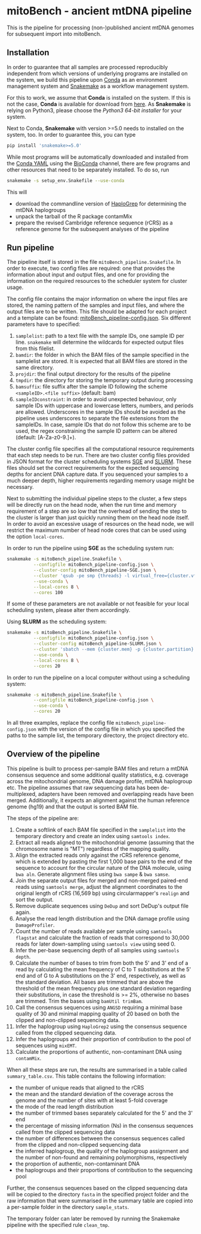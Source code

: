 # mitoBench - ancient mtDNA pipeline

This is the pipeline for processing (non-)published ancient mtDNA genomes for
subsequent import into mitoBench.

## Installation

In order to guarantee that all samples are processed reproducibly independent
from which versions of underlying programs are installed on the system, we build
this pipeline upon [Conda](https://anaconda.org/anaconda/conda) as an
environment management system and
[Snakemake](https://snakemake.readthedocs.io/en/stable/) as a workflow
management system. 

For this to work, we assume that **Conda** is installed on the system. If this
is not the case, **Conda** is available for download from
[here](https://docs.conda.io/en/latest/miniconda.html). As **Snakemake** is
relying on Python3, please choose the *Python3 64-bit installer* for your system.

Next to Conda, **Snakemake** with version >=5.0 needs to installed on the
system, too. In order to guarantee this, you can type

```bash
pip install 'snakemake>=5.0'
```

While most programs will be automatically downloaded and installed from the
[Conda YAML](env/mitoBench_bioconda.yaml) using the
[BioConda](https://bioconda.github.io/) channel, there are few programs and
other resources that need to be separately installed. To do so, run

```bash
snakemake -s setup_env.Snakefile --use-conda
```

This will

  - download the commandline version of [HaploGrep](http://haplogrep.uibk.ac.at/)
    for determining the mtDNA haplogroups
  - unpack the tarball of the R package contamMix
  - prepare the revised Cambridge reference sequence (rCRS) as a reference
    genome for the subsequent analyses of the pipeline

## Run pipeline

The pipeline itself is stored in the file `mitoBench_pipeline.Snakefile`. In
order to execute, two config files are required: one that provides the
information about input and output files, and one for providing the information
on the required resources to the scheduler system for cluster usage.

The config file contains the major information on where the input files are
stored, the naming pattern of the samples and input files, and where the output
files are to be written. This file should be adapted for each project and a
template can be found: [mitoBench_pipeline-config.json](mitoBench_pipeline-config.json).
Six different parameters have to specified:

  1. `samplelist`: path to a text file with the sample IDs, one sample ID per
     line. `snakemake` will determine the wildcards for expected output files
     from this filelist.
  2. `bamdir`: the folder in which the BAM files of the sample specified in the
     samplelist are stored. It is expected that all BAM files are stored in the
     same directory.
  3. `projdir`: the final output directory for the results of the pipeline
  4. `tmpdir`: the directory for storing the temporary output during processing
  5. `bamsuffix`: file suffix after the sample ID following the scheme
     `<sampleID>.<file suffix>` (default: bam)
  6. `sampleIDconstraint`: in order to avoid unexpected behaviour, only
      sample IDs with uppercase and lowercase letters, numbers, and periods are
      allowed. Underscores in the sample IDs should be avoided as the pipeline
      uses underscores to separate the file extensions from the sampleIDs. In
      case, sample IDs that do not follow this scheme are to be used, the regex
      constraining the sample ID pattern can be altered (default: [A-Za-z0-9\.]+).

The cluster config file specifies all the computational resource requirements
that each step needs to be run. There are two cluster config files provided in
JSON format for the cluster scheduling systems
[SGE](mitoBench_pipeline-SGE.json) and [SLURM](mitoBench_pipeline-SLURM.json).
These files should set the correct requirements for the expected sequencing
depths for ancient DNA capture data. If you sequenced your samples to a much
deeper depth, higher requirements regarding memory usage might be necessary.

Next to submitting the individual pipeline steps to the cluster, a few steps
will be directly run on the head node, when the run time and memory requirement
of a step are so low that the overhead of sending the step to the cluster is
larger than just quickly running them on the head node itself. In order to
avoid an excessive usage of resources on the head node, we will restrict the
maximum number of head node cores that can be used using the option
`local-cores`.

In order to run the pipeline using **SGE** as the scheduling system run:

```bash
snakemake -s mitoBench_pipeline.Snakefile \
          --configfile mitoBench_pipeline-config.json \
          --cluster-config mitoBench_pipeline-SGE.json \
          --cluster 'qsub -pe smp {threads} -l virtual_free={cluster.vfree},h_vmem={cluster.hvmem},class={cluster.class} -o {cluster.out} -e {cluster.err}' \
          --use-conda \
          --local-cores 8 \
          --cores 100
```

If some of these parameters are not available or not feasible for your local
scheduling system, please alter them accordingly.

Using **SLURM** as the scheduling system:

```bash
snakemake -s mitoBench_pipeline.Snakefile \
          --configfile mitoBench_pipeline-config.json \
          --cluster-config mitoBench_pipeline-SLURM.json \
          --cluster 'sbatch --mem {cluster.mem} -p {cluster.partition} -t {cluster.time} -o {cluster.out} -e {cluster.err} -n {threads}' \
          --use-conda \
          --local-cores 8 \
          --cores 20
```

In order to run the pipeline on a local computer without using a scheduling
system:

```bash
snakemake -s mitoBench_pipeline.Snakefile \
          --configfile mitoBench_pipeline-config.json \
          --use-conda \
          --cores 20
```

In all three examples, replace the config file `mitoBench_pipeline-config.json`
with the version of the config file in which you specified the paths to the
sample list, the temporary directory, the project directory etc.

## Overview of the pipeline

This pipeline is built to process per-sample BAM files and return a mtDNA
consensus sequence and some additional quality statistics, e.g. coverage across
the mitochondrial genome, DNA damage profile, mtDNA haplogroup etc. The pipeline
assumes that raw sequencing data has been de-multiplexed, adapters have been
removed and overlapping reads have been merged. Additionally, it expects an
alignment against the human reference genome (hg19) and that the output is
sorted BAM file.

The steps of the pipeline are:

  1. Create a softlink of each BAM file specified in the `samplelist` into the
     temporary directory and create an index using `samtools index`.
  2. Extract all reads aligned to the mitochondrial genome (assuming that the
     chromosome name is "MT") regardless of the mapping quality.
  3. Align the extracted reads only against the rCRS reference genome, which is
     extended by pasting the first 1,000 base pairs to the end of the sequence
     to account for the circular nature of the DNA molecule, using `bwa aln`.
     Generate alignment files using `bwa sampe` & `bwa samse`.
  4. Join the separate output files for merged and non-merged paired-end reads
     using `samtools merge`, adjust the alignment coordinates to the original
     length of rCRS (16,569 bp) using circularmapper's `realign` and sort the
     output.
  5. Remove duplicate sequences using `DeDup` and sort DeDup's output file
     again.
  6. Analyse the read length distribution and the DNA damage profile using
     `DamageProfiler`.
  7. Count the number of reads available per sample using `samtools flagstat`
     and calculate the fraction of reads that correspond to 30,000 reads for
     later down-sampling using `samtools view` using seed 0.
  8. Infer the per-base sequencing depth of all samples using `samtools depth`.
  9. Calculate the number of bases to trim from both the 5' and 3' end of a read
     by calculating the mean frequency of C to T substitutions at the 5' end and
     of G to A substitutions on the 3' end, respectively, as well as the
     standard deviation. All bases are trimmed that are above the threshold of
     the mean frequency plus one standard deviation regarding their
     substitutions, in case the threshold is >= 2%, otherwise no bases are
     trimmed. Trim the bases using `bamUtil trimBam`.
  10. Call the consensus sequences using `ANGSD` requiring a minimal base
      quality of 30 and minimal mapping quality of 20 based on both the clipped
      and non-clipped sequencing data.
  11. Infer the haplogroup using `HaploGrep2` using the consensus sequence
      called from the clipped sequencing data.
  12. Infer the haplogroups and their proportion of contribution to the pool of
      sequences using `mixEMT`.
  13. Calculate the proportions of authentic, non-contaminant DNA using
      `contamMix`.

When all these steps are run, the results are summarised in a table called
`summary_table.csv`. This table contains the following information:

  - the number of unique reads that aligned to the rCRS
  - the mean and the standard deviation of the coverage across the genome and
    the number of sites with at least 5-fold coverage
  - the mode of the read length distribution
  - the number of trimmed bases separately calculated for the 5' and the 3' end
  - the percentage of missing information (Ns) in the consensus sequences called
    from the clipped sequencing data
  - the number of differences between the consensus sequences called from the
    clipped and non-clipped sequencing data
  - the inferred haplogroup, the quality of the haplogroup assignment and the
    number of non-found and remaining polymorphisms, respectively
  - the proportion of authentic, non-contaminant DNA
  - the haplogroups and their proportions of contribution to the sequencing pool

Further, the consensus sequences based on the clipped sequencing data will be
copied to the directory `fasta` in the specified project folder and the raw
information that were summarised in the summary table are copied into a
per-sample folder in the directory `sample_stats`.

The temporary folder can later be removed by running the Snakemake pipeline with
the specified rule `clean_tmp`.
